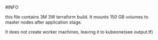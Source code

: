 #INFO

this file contains 3M 3W terraform build.
It mounts 150 GB volumes to master nodes after application stage.

It does not create worker machines, leaving it to kubeone(see output.tf)
